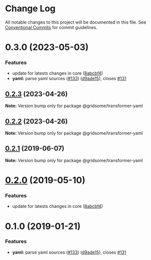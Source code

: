 # Change Log

All notable changes to this project will be documented in this file.
See [Conventional Commits](https://conventionalcommits.org) for commit guidelines.

# 0.3.0 (2023-05-03)


### Features

* update for latests changes in core ([8abcbf4](https://github.com/gridsome/gridsome/tree/master/packages/transformer-yaml/commit/8abcbf46910a9e5e470a95ff1bf5a1b5b98ac15e))
* **yaml:** parse yaml sources ([#133](https://github.com/gridsome/gridsome/tree/master/packages/transformer-yaml/issues/133)) ([d9ade15](https://github.com/gridsome/gridsome/tree/master/packages/transformer-yaml/commit/d9ade158542495c3cffcf3f17c6b68225faebfd3)), closes [#131](https://github.com/gridsome/gridsome/tree/master/packages/transformer-yaml/issues/131)





## [0.2.3](https://github.com/gridsome/gridsome/tree/master/packages/transformer-yaml/compare/@gridsome/transformer-yaml@0.2.2...@gridsome/transformer-yaml@0.2.3) (2023-04-26)

**Note:** Version bump only for package @gridsome/transformer-yaml





## [0.2.2](https://github.com/gridsome/gridsome/tree/master/packages/transformer-yaml/compare/@gridsome/transformer-yaml@0.2.1...@gridsome/transformer-yaml@0.2.2) (2023-04-26)

**Note:** Version bump only for package @gridsome/transformer-yaml





## [0.2.1](https://github.com/gridsome/gridsome/tree/master/packages/transformer-yaml/compare/@gridsome/transformer-yaml@0.2.0...@gridsome/transformer-yaml@0.2.1) (2019-06-07)

**Note:** Version bump only for package @gridsome/transformer-yaml





# [0.2.0](https://github.com/gridsome/gridsome/tree/master/packages/transformer-yaml/compare/@gridsome/transformer-yaml@0.1.0...@gridsome/transformer-yaml@0.2.0) (2019-05-10)


### Features

* update for latests changes in core ([8abcbf4](https://github.com/gridsome/gridsome/tree/master/packages/transformer-yaml/commit/8abcbf4))





<a name="0.1.0"></a>
# 0.1.0 (2019-01-21)


### Features

* **yaml:** parse yaml sources ([#133](https://github.com/gridsome/gridsome/tree/master/packages/transformer-yaml/issues/133)) ([d9ade15](https://github.com/gridsome/gridsome/tree/master/packages/transformer-yaml/commit/d9ade15)), closes [#131](https://github.com/gridsome/gridsome/tree/master/packages/transformer-yaml/issues/131)
